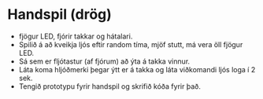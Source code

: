 # Handspil (drög)
* fjögur LED, fjórir takkar og hátalari.
* Spilið á að kveikja ljós eftir random tíma, mjöf stutt, má vera öll fjögur LED.
* Sá sem er fljótastur (af fjórum) að ýta á takka vinnur.
* Láta koma hljóðmerki þegar ýtt er á takka og láta viðkomandi ljós loga í 2 sek.
* Tengið prototypu fyrir handspil og skrifið kóða fyrir það.

